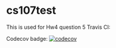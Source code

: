 # cs107test
This is used for Hw4 question 5
Travis CI:

Codecov badge: 
[![codecov](https://codecov.io/gh/Adritsheu/cs107test/branch/main/graph/badge.svg?token=Pe9H2X057E)](https://codecov.io/gh/Adritsheu/cs107test)
